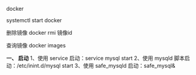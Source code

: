 docker

systemctl start docker 

 删除镜像    docker  rmi   镜像id

查询镜像     docker images 





**一、 启动**
1、使用 service 启动：service mysql start
2、使用 mysqld 脚本启动：/etc/inint.d/mysql start
3、使用 safe_mysqld 启动：safe_mysql&